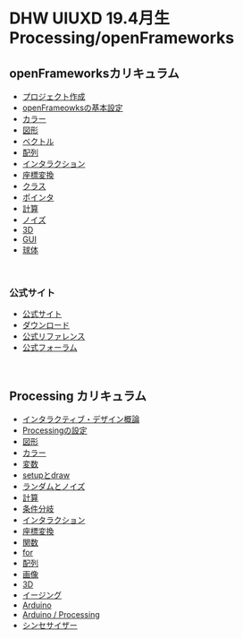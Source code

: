 # DHW UIUXD 19.4月生 Processing/openFrameworks



## openFrameworksカリキュラム

* [プロジェクト作成](docs/of/01_about.md)
* [openFrameowksの基本設定](docs/of/02_settings.md)
* [カラー](docs/of/03_color.md)
* [図形](docs/of/04_shape.md)
* [ベクトル](docs/of/07_vec.md)
* [配列](docs/of/08_array.md)
* [インタラクション](docs/of/05_interaction.md)
* [座標変換](docs/of/06_transform.md)
* [クラス](docs/of/09_class.md)
* [ポインタ](docs/of/11_C++_pointer.md)
* [計算](docs/of/07_math.md)
* [ノイズ](docs/of/10_noise.md)
* [3D](docs/of/12_3D.md)
* [GUI](docs/of/14_ofxGUI.md)
* [球体](docs/of/13_sphere.md)

&nbsp;
&nbsp;


### 公式サイト
* [公式サイト](https://openframeworks.cc/)
* [ダウンロード](https://openframeworks.cc/ja/download/)
* [公式リファレンス](https://openframeworks.cc/ja/documentation/)
* [公式フォーラム](https://forum.openframeworks.cc/)

&nbsp;
&nbsp;


## Processing カリキュラム


* [インタラクティブ・デザイン概論](docs/00_interactive.md)
* [Processingの設定](docs/01_basic.md)
* [図形](docs/02_shape.md)
* [カラー](docs/03_color.md)
* [変数](docs/04_var.md)
* [setupとdraw](docs/05_setupdraw.md)
* [ランダムとノイズ](docs/06_randomnoise.md)
* [計算](docs/07_math.md)
* [条件分岐](docs/08_if.md)
* [インタラクション](docs/09_interaction.md)
* [座標変換](docs/10_transform.md)
* [関数](docs/11_function.md)
* [for](docs/12_for.md)
* [配列](docs/13_array.md)
* [画像](docs/14_image.md)
* [3D](docs/00_3d.md)
* [イージング](docs/15_easing.md)
* [Arduino](docs/17_arduino.md)
* [Arduino / Processing](docs/18_arduino_processing.md)
* [シンセサイザー](docs/19_synthesizer.md)